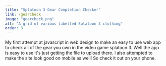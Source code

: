 ```yaml
---
title: "Splatoon 3 Gear Completion Checker"
link: /gearcheck
image: "gearcheck.png"
alt: "A grid of various labelled Splatoon 3 clothing"
order: 3
---
```


My first attempt at javascript in web design to make an easy to use web app to
check all of the gear you own in the video game splatoon 3. Well the app is
easy to use it's just getting the file to upload there. I also attempted to
make the site look good on mobile as well! So check it out on your phone.
